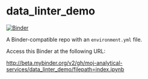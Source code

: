 # data_linter_demo

[![Binder](http://mybinder.org/badge_logo.svg)](http://beta.mybinder.org/v2/gh/moj-analytical-services/data_linter_demo/filepath=index.ipynb)

A Binder-compatible repo with an `environment.yml` file.

Access this Binder at the following URL:

http://beta.mybinder.org/v2/gh/moj-analytical-services/data_linter_demo/filepath=index.ipynb
